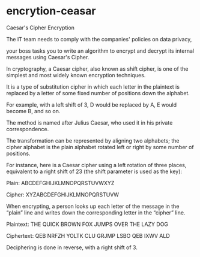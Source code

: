 # encrytion-ceasar
Caesar's Cipher Encryption

The IT team needs to comply with the companies' policies on data privacy,  

your boss tasks you to write an algorithm to encrypt and decrypt its internal messages using Caesar's Cipher.




In cryptography, a Caesar cipher, also known as shift cipher, is one of the simplest and most widely known encryption techniques. 

It is a type of substitution cipher in which each letter in the plaintext is replaced by a letter of some fixed number of positions down the alphabet. 

For example, with a left shift of 3, D would be replaced by A, E would become B, and so on. 

The method is named after Julius Caesar, who used it in his private correspondence.

The transformation can be represented by aligning two alphabets; the cipher alphabet is the plain alphabet rotated left or right by some number of positions. 

For instance, here is a Caesar cipher using a left rotation of three places, equivalent to a right shift of 23 (the shift parameter is used as the key):

Plain:  ABCDEFGHIJKLMNOPQRSTUVWXYZ

Cipher: XYZABCDEFGHIJKLMNOPQRSTUVW

When encrypting, a person looks up each letter of the message in the “plain” line and writes down the corresponding letter in the “cipher” line.

Plaintext:  THE QUICK BROWN FOX JUMPS OVER THE LAZY DOG

Ciphertext: QEB NRFZH YOLTK CLU GRJMP LSBO QEB IXWV ALD

Deciphering is done in reverse, with a right shift of 3.
